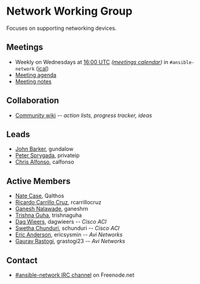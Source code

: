 # Network Working Group

Focuses on supporting networking devices.

## Meetings
* Weekly on Wednesdays at [16:00 UTC](http://www.thetimezoneconverter.com/?t=16:00&tz=UTC)
  *([meetings calendar](https://calendar.google.com/calendar/embed?src=ansible.com_pafenslko0e2bqjgujp8f7s0do%40group.calendar.google.com&ctz=UTC))* in `#ansible-network`
  ([ical](https://raw.githubusercontent.com/ansible/community/master/meetings/ical/network.ics))
* [Meeting agenda](https://github.com/ansible/community/issues?q=is:open+label:meeting_agenda+label:network)
* [Meeting notes](https://meetbot.fedoraproject.org/sresults/?group_id=network_working_group&type=team)

## Collaboration
* [Community wiki](https://github.com/ansible/community/wiki/Network) *-- action lists, progress tracker, ideas*

## Leads
* [John Barker](https://github.com/gundalow), gundalow
* [Peter Sprygada](https://github.com/privateip), privateip
* [Chris Alfonso](https://github.com/calfonso), calfonso

## Active Members
* [Nate Case](https://github.com/Qalthos), Qalthos
* [Ricardo Carrillo Cruz](https://github.com/rcarrillocruz), rcarrillocruz
* [Ganesh Nalawade](https://github.com/ganeshrn), ganeshrn
* [Trishna Guha](https://github.com/trishnaguha), trishnaguha
* [Dag Wieers](https://github.com/dagwieers), dagwieers -- *Cisco ACI*
* [Swetha Chunduri](https://github.com/schunduri), schunduri -- *Cisco ACI*
* [Eric Anderson](https://github.com/ericsysmin), ericsysmin -- *Avi Networks*
* [Gaurav Rastogi](https://github.com/grastogi23), grastogi23 -- *Avi Networks*

## Contact
* [#ansible-network IRC channel](https://webchat.freenode.net/?channels=ansible-network) on Freenode.net
